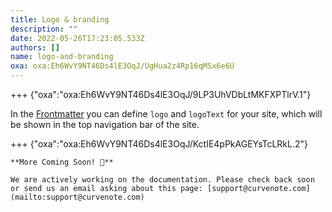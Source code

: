 ```yaml
---
title: Logo & branding
description: ""
date: 2022-05-26T17:23:05.533Z
authors: []
name: logo-and-branding
oxa: oxa:Eh6WvY9NT46Ds4lE3OqJ/UgHua2z4Rp16qMSx6e6U
---
```


+++ {"oxa":"oxa:Eh6WvY9NT46Ds4lE3OqJ/9LP3UhVDbLtMKFXPTlrV.1"}

In the [Frontmatter](oxa:Eh6WvY9NT46Ds4lE3OqJ/ZS5jFLjvnEdoTjlf1d7S "Frontmatter") you can define `logo` and `logoText` for your site, which will be shown in the top navigation bar of the site.

+++ {"oxa":"oxa:Eh6WvY9NT46Ds4lE3OqJ/KctIE4pPkAGEYsTcLRkL.2"}

````{important}
**More Coming Soon! 🚧**

We are actively working on the documentation. Please check back soon or send us an email asking about this page: [support@curvenote.com](mailto:support@curvenote.com)

````

